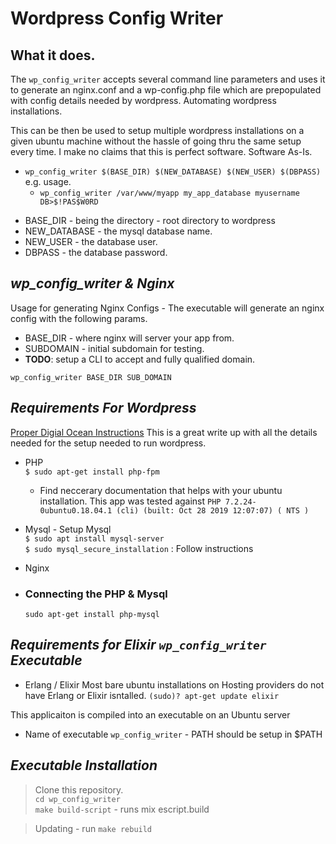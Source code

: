 # Wordpress Config Writer

## What it does.

The `wp_config_writer` accepts several command line parameters and uses it to generate an nginx.conf and a wp-config.php file
which are prepopulated with config details needed by wordpress.  Automating wordpress installations.

This can be then be used to setup multiple wordpress installations on a given ubuntu machine without the hassle of 
going thru the same setup every time.  I make no claims that this is perfect software. Software As-Is.
  
*  `wp_config_writer $(BASE_DIR) $(NEW_DATABASE) $(NEW_USER) $(DBPASS)`  \
e.g. usage.
    -  `wp_config_writer /var/www/myapp my_app_database myusername DB>$!PAS$W0RD` 

  - BASE_DIR - being the directory - root directory to wordpress
  - NEW_DATABASE - the mysql database name.
  - NEW_USER - the database user.
  - DBPASS - the database password.

## _wp_config_writer & Nginx_

Usage for generating Nginx Configs - The executable will generate an nginx config with the following params.

- BASE_DIR - where nginx will server your app from.
- SUBDOMAIN - initial subdomain for testing.
- **TODO**: setup a CLI to accept and fully qualified domain.

`wp_config_writer BASE_DIR SUB_DOMAIN`

## _Requirements For Wordpress_

[Proper Digial Ocean Instructions](https://www.digitalocean.com/community/tutorials/how-to-install-linux-nginx-mysql-php-lemp-stack-ubuntu-18-04)
This is a great write up with all the details needed for the setup needed to run wordpress.

- PHP \
  `$ sudo apt-get install php-fpm`
  * Find neccerary documentation that helps with your ubuntu installation.
  This app was tested against `PHP 7.2.24-0ubuntu0.18.04.1 (cli) (built: Oct 28 2019 12:07:07) ( NTS )`
  
- Mysql - Setup Mysql \
  `$ sudo apt install mysql-server`  \
  `$ sudo mysql_secure_installation` : Follow instructions
  
- Nginx 

- ### Connecting the PHP & Mysql
  `sudo apt-get install php-mysql`

## _Requirements for Elixir `wp_config_writer` Executable_

- Erlang / Elixir 
  Most bare ubuntu installations on Hosting providers do not have Erlang or Elixir isntalled.
  `(sudo)? apt-get update elixir`

This applicaiton is compiled into an executable on an Ubuntu server
* Name of executable `wp_config_writer` - PATH should be setup in $PATH 

## _Executable Installation_

  > Clone this repository. \
  > `cd wp_config_writer` \
  > `make build-script` - runs mix escript.build

  > Updating - run `make rebuild`

